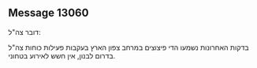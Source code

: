 ## Message 13060

דובר צה"ל:

בדקות האחרונות נשמעו הדי פיצוצים במרחב צפון הארץ בעקבות פעילות כוחות צה"ל בדרום לבנון, אין חשש לאירוע בטחוני.

